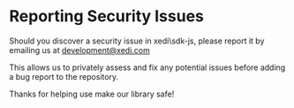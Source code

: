 # Reporting Security Issues

Should you discover a security issue in xedi\sdk-js, please report it by emailing us at [development@xedi.com][SECURITY_REPORTING_LINK]

This allows us to privately assess and fix any potential issues before adding a bug report to the repository.

Thanks for helping use make our library safe!

[SECURITY_REPORTING_LINK]: mailto:development@xedi.com?subject=Security%20Vulnerability%20Found%20-%20Xedi%2FSendGrid
